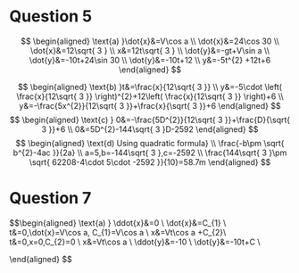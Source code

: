 # Question 5
$$
\begin{aligned}
\text{a) }\dot{x}&=V\cos a \\
\dot{x}&=24\cos 30 \\
\dot{x}&=12\sqrt{ 3 } \\
x&=12t\sqrt{ 3 } \\
\dot{y}&=-gt+V\sin a \\
\dot{y}&=-10t+24\sin 30 \\
\dot{y}&=-10t+12 \\
y&=-5t^{2} +12t+6
\end{aligned}
$$

$$
\begin{aligned}
\text{b) }t&=\frac{x}{12\sqrt{ 3 }} \\
y&=-5\cdot \left( \frac{x}{12\sqrt{ 3 }} \right)^{2}+12\left( \frac{x}{12\sqrt{ 3 }} \right)+6 \\
y&=-\frac{5x^{2}}{12\sqrt{ 3 }}+\frac{x}{\sqrt{ 3 }}+6
\end{aligned}
$$
$$
\begin{aligned}
\text{c) } 0&=-\frac{5D^{2}}{12\sqrt{ 3 }}+\frac{D}{\sqrt{ 3 }}+6 \\
0&=5D^{2}-144\sqrt{ 3 }D-2592
\end{aligned} 
$$
$$
\begin{aligned}
\text{d) Using quadratic formula} \\
\frac{-b\pm \sqrt{ b^{2}-4ac }}{2a} \\
a=5,b=-144\sqrt{ 3 },c=-2592 \\
\frac{144\sqrt{ 3 }\pm \sqrt{ 62208-4\cdot 5\cdot -2592 }}{10}=58.7m
\end{aligned}
$$

# Question 7
$$\begin{aligned}
\text{a) } \ddot{x}&=0 \\
\dot{x}&=C_{1} \\
t&=0,\dot{x}=V\cos a, C_{1}=V\cos a \\
x&=Vt\cos a +C_{2}\\
t&=0,x=0,C_{2}=0 \\
x&=Vt\cos a \\
\ddot{y}&=-10 \\
\dot{y}&=-10t+C \\

\end{aligned}
$$